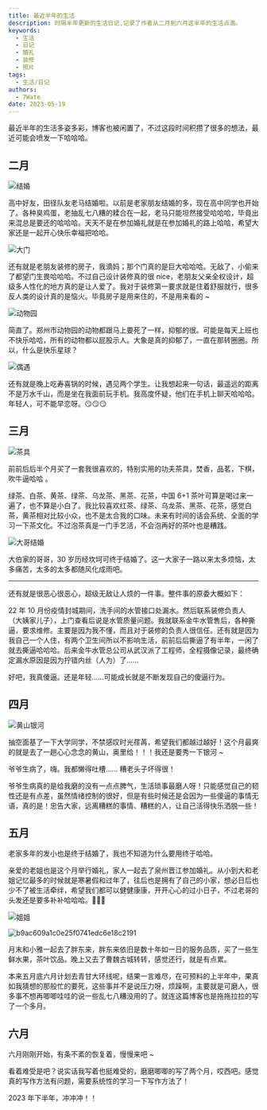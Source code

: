 ```yaml
---
title: 最近半年的生活
description: 时隔半年更新的生活日记,记录了作者从二月到六月这半年的生活点滴。
keywords:
  - 生活
  - 日记
  - 婚礼
  - 装修
  - 照片
tags:
  - 生活/日记
authors:
  - 7Wate
date: 2023-05-19
---
```


最近半年的生活多姿多彩，博客也被闲置了，不过这段时间积攒了很多的想法，最近可能会喷发一下哈哈哈。

## 二月

![结婚](https://static.7wate.com/img/2023/05/19/cf25ee44b5d2d.jpg)

高中好友，田径队友老马结婚啦。以前是老家朋友结婚的多，现在高中同学也开始了。各种臭鸡蛋，老抽乱七八糟的糅合在一起，老马只能坦然接受哈哈哈，毕竟出来混总是要还的哈哈哈。天天不是在参加婚礼就是在参加婚礼的路上哈哈，希望大家还是一起开心快乐幸福把哈哈。

![大门](https://static.7wate.com/img/2023/05/19/99e176dd0c7ec.png)

还有就是老朋友装修的房子，我滴妈；那个门真的是巨大哈哈哈。无敌了，小偷来了都望门生畏哈哈哈。不过自己设计装修真的很 nice，老朋友父亲全权设计，超级多人性化的地方真的是让人爱了。我对于装修第一要求就是住着舒服就行，很多反人类的设计真的是恼火。毕竟房子是用来住的，不是用来看的 ~

![动物园](https://static.7wate.com/img/2023/05/19/91f9250babfd3.jpg)

简直了。郑州市动物园的动物都跟马上要死了一样，抑郁的很。可能是每天上班也不快乐哈哈，所有的动物都以屁股示人。大象是真的抑郁了，一直在那转圈圈。所以，什么是快乐星球？

![偶遇](https://static.7wate.com/img/2023/05/19/2e04c1a10558f.jpg)

还有就是晚上吃寿喜锅的时候，遇见两个学生。让我想起来一句话，最遥远的距离不是万水千山，而是坐在我面前玩手机。我高度怀疑，他们在手机上聊天哈哈哈。年轻人，可不能早恋呀。😏😏😏

## 三月

![茶具](https://static.7wate.com/img/2023/05/19/65571a989f4c2.jpg)

前前后后半个月买了一套我很喜欢的，特别实用的功夫茶具，焚香，品茗，下棋，吹牛逼哈哈 。

绿茶、白茶、黄茶、绿茶、乌龙茶、黑茶、花茶，中国 6+1 茶叶可算是喝过来一遍了，也不算是小白了。我比较喜欢红茶、绿茶、乌龙茶、黑茶、花茶，感觉白茶，黄茶相对比较小众，也不是太合我的口味。未来有时间的话会系统、全面的学习一下茶文化。不过泡茶真是一门手艺活，不会泡再好的茶叶也是糟践。

![大哥结婚](https://static.7wate.com/img/2023/05/19/47f91474ddc62.jpg)

大伯家的哥哥，30 岁历经坎坷可终于结婚了。这一大家子一路以来太多烦恼，太多痛苦，太多的太多都随风化成雨吧。

---

还有就是很恶心很恶心，超级无敌让人烦的一件事。整件事的原委大概如下：

22 年 10 月份疫情封城期间，洗手间的水管接口处漏水。然后联系装修负责人（大姨家儿子），上门查看后说是水管质量问题。我就联系金牛水管售后，各种撕逼，要求维修。主要是因为我不懂，而且对于装修的负责人很信任。还有就是因为我自己一个人住，有两个卫生间所以不影响生活，前前后后撕逼了有半年，一闲了就去撕逼哈哈哈。后来金牛水管总公司从武汉派了工程师，全程摄像记录，最终确定漏水原因是因为拧错内丝（人为）了……

好吧，我真傻逼。还是年轻……可能成长就是不断发现自己的傻逼行为。

## 四月

![黄山银河](https://static.7wate.com/img/2023/05/05/55c483fa7c556.jpg)

抽空面基了一下大学同学，不禁感叹时光荏苒，希望我们都越过越好！这个月最爽的就是去了一趟心心念念的黄山，奥里给！！！我还是要秀一下银河 ~

爷爷生病了，嗨。我都懒得吐槽……  糟老头子坏得很！

爷爷生病真的是给我磨的没有一点点脾气，生活琐事最磨人呀！只能感觉自己的韧性还是有点差，虽然情绪控制的很好，但是有些时候还是会因为一些傻逼的事情无语，真的是！忠告大家，远离糟糕的事情、糟糕的人，让自己活得快乐洒脱一些！

## 五月

老家多年的发小也是终于结婚了，我也不知道为什么要用终于哈哈。

亲爱的老姐也是这个月举行婚礼，家人一起去了泉州晋江参加婚礼。从小到大和老姐记忆最多的时候就是寒暑假和过年了，往后也是拥有了自己的小家，想必日后也少不了被生活牵绊，希望我们都可以健健康康，开开心心的过小日子，不过老哥的头发还是要多补补哈哈哈。🎃🎃🎃

![姐姐](https://static.7wate.com/img/2023/06/05/089fcca35536c.jpg)

![b9ac609a1c0e25f0741edc6e18c2191](https://static.7wate.com/img/2023/06/05/a082e500217ad.jpg)

月末和小雅一起去了胖东来，胖东来依旧是数十年如一日的服务品质，买了一些生鲜水果，茶叶饮品。晚上又去了曹魏古城转转，感觉还行，就是有点累。

本来五月底六月计划去青甘大环线呢，结果一言难尽，在可预料的上半年中，果真如我猜想的那般忙的要死，这些事并不是说压力呀，烦躁啊，主要就是可磨人，很多事不想再唧唧哇哇的说一些乱七八糟没用的了。就连这篇博客也是拖拖拉拉的写了一个多月。

## 六月

六月刚刚开始，有条不紊的恢复着，慢慢来吧 ~

看着难受是吧？说实话我写着也挺难受的，磨磨唧唧的写了两个月，哎西吧。感觉真的写作方法有问题，需要系统性的学习一下写作方法了！

2023 年下半年，冲冲冲！！
